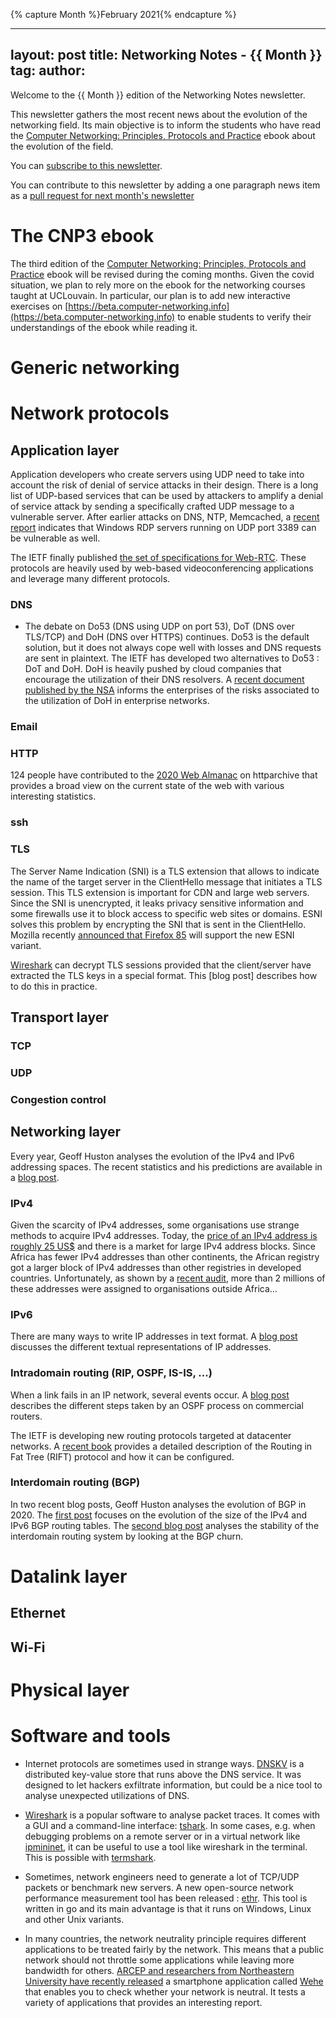{% capture Month %}February 2021{% endcapture %}


---
layout: post
title: Networking Notes - {{ Month }}
tag: 
author: 
---


Welcome to the {{ Month }} edition of the Networking Notes newsletter.

This newsletter gathers the most recent news about the evolution
of the networking field. Its main objective is to inform the students
who have read the [Computer Networking: Principles, Protocols and Practice](https://www.computer-networking.info) ebook about the evolution of the field.

You can [subscribe to this newsletter](http://blog.computer-networking.info/notes/).

You can contribute to this newsletter by adding a one paragraph news item as a [pull request for next month's newsletter](https://github.com/cnp3/netnews/edit/main/2021/2021-mar.md) 

# The CNP3 ebook 

The third edition of the [Computer Networking: Principles, Protocols and Practice](https://www.computer-networking.info) ebook will be revised during the coming months. Given the covid situation, we plan to rely more on the ebook for the networking courses taught at UCLouvain. In particular, our plan is to add new interactive exercises on [https://beta.computer-networking.info](https://beta.computer-networking.info) to enable students to verify their understandings of the ebook while reading it. 

# Generic networking


# Network protocols

## Application layer


Application developers who create servers using UDP need to take into account the risk of denial of service attacks in their design. There is a long list of UDP-based services that can be used by attackers to amplify a denial of service attack by sending a specifically crafted UDP message to a vulnerable server. After earlier attacks on DNS, NTP, Memcached, a [recent report](https://www.zdnet.com/google-amp/article/windows-rdp-servers-are-being-abused-to-amplify-ddos-attacks/?__twitter_impression=true) indicates that Windows RDP servers running on UDP port 3389 can be vulnerable as well.

The IETF finally published [the set of specifications for Web-RTC](https://www.ietf.org/blog/webrtc-standardized/). These protocols are heavily used by web-based videoconferencing applications and leverage many different protocols. 


### DNS

- The debate on Do53 (DNS using UDP on port 53), DoT (DNS over TLS/TCP) and DoH (DNS over HTTPS) continues. Do53 is the default solution, but it does not always cope well with losses and DNS requests are sent in plaintext. The IETF has developed two alternatives to Do53 : DoT and DoH. DoH is heavily pushed by cloud companies that encourage the utilization of their DNS resolvers. A [recent document published by the NSA](https://arstechnica.com/information-technology/2021/01/the-nsa-warns-enterprises-to-beware-of-third-party-dns-resolvers/?utm_brand=arstechnica&utm_source=twitter&utm_social-type=owned&utm_medium=social) informs the enterprises of the risks associated to the utilization of DoH in enterprise networks.


### Email

### HTTP

124 people have contributed to the [2020 Web Almanac](https://almanac.httparchive.org/en/2020/) on httparchive that provides a broad view on the current state of the web with various interesting statistics.

### ssh

### TLS

The Server Name Indication (SNI) is a TLS extension that allows to indicate the name of the target server in the ClientHello message that initiates a TLS session. This TLS extension is important for CDN and large web servers. Since the SNI is unencrypted, it leaks privacy sensitive information and some firewalls use it to block access to specific web sites or domains. ESNI solves this problem by encrypting the SNI that is sent in the ClientHello. Mozilla recently [announced that Firefox 85](https://blog.mozilla.org/security/2021/01/07/encrypted-client-hello-the-future-of-esni-in-firefox/) will support the new ESNI variant.

[Wireshark](https://www.wireshark.org) can decrypt TLS sessions provided that the client/server have extracted the TLS keys in a special format. This [blog post] describes how to do this in practice.

## Transport layer

### TCP

### UDP

### Congestion control

## Networking layer

Every year, Geoff Huston analyses the evolution of the IPv4 and IPv6 addressing spaces. The recent statistics and his predictions are available in a [blog post](https://blog.apnic.net/2021/01/15/addressing-2020/).

### IPv4

Given the scarcity of IPv4 addresses, some organisations use strange methods to acquire IPv4 addresses. Today, the [price of an IPv4 address is roughly 25 US$](https://ipv4marketgroup.com/ipv4-pricing/) and there is a market for large IPv4 address blocks. Since Africa has fewer IPv4 addresses than other continents, the African registry got a larger block of IPv4 addresses than other registries in developed countries. Unfortunately, as shown by a [recent audit](https://labs.ripe.net/Members/alun_davies/outcome-of-the-afrinic-audit), more than 2 millions of these addresses were assigned to organisations outside Africa...

### IPv6

There are many ways to write IP addresses in text format. A [blog post](https://blog.dave.tf/post/ip-addr-parsing/) discusses the different textual representations of IP addresses.

### Intradomain routing (RIP, OSPF, IS-IS, ...)

When a link fails in an IP network, several events occur. A [blog post](https://blog.ipspace.net/2020/12/what-happens-after-link-failure.html?utm_source=atom_feed) describes the different steps taken by an OSPF process on commercial routers.

The IETF is developing new routing protocols targeted at datacenter networks. A [recent book](https://www.juniper.net/documentation/en_US/day-one-books/DO_RIFT.pdf) provides a detailed description of the Routing in Fat Tree (RIFT) protocol and how it can be configured.

### Interdomain routing (BGP)

In two recent blog posts, Geoff Huston analyses the evolution of BGP in 2020. The [first post](https://blog.apnic.net/2021/01/05/bgp-in-2020-the-bgp-table/) focuses on the evolution of the size of the IPv4 and IPv6 BGP routing tables. The [second blog post](https://blog.apnic.net/2021/01/06/bgp-in-2020-bgp-update-churn/) analyses the stability of the interdomain routing system by looking at the BGP churn.

# Datalink layer

## Ethernet

## Wi-Fi

# Physical layer


# Software and tools

- Internet protocols are sometimes used in strange ways. [DNSKV](https://dnskv.com/) is a distributed key-value store that runs above the DNS service. It was designed to let hackers exfiltrate information, but could be a nice tool to analyse unexpected utilizations of DNS.

- [Wireshark](https://www.wireshark.org) is a popular software to analyse packet traces. It comes with a GUI and a command-line interface: [tshark](https://www.wireshark.org/docs/man-pages/tshark.html). In some cases, e.g. when debugging problems on a remote server or in a virtual network like [ipmininet](https://pypi.org/project/ipmininet/), it can be useful to use a tool like wireshark in the terminal. This is possible with [termshark](https://termshark.io/).

- Sometimes, network engineers need to generate a lot of TCP/UDP packets or benchmark new servers. A new open-source network performance measurement tool has been released : [ethr](https://github.com/microsoft/ethr). This tool is written in go and its main advantage is that it runs on Windows, Linux and other Unix variants.

- In many countries, the network neutrality principle requires different applications to be treated fairly by the network. This means that a public network should not throttle some applications while leaving more bandwidth for others. [ARCEP and researchers from Northeastern University have recently released](https://en.arcep.fr/fileadmin/cru-1611251965/user_upload/66-20-english-version.pdf) a smartphone application called [Wehe](https://dd.meddle.mobi/) that enables you to check whether your network is neutral. It tests a variety of applications that provides an interesting report.